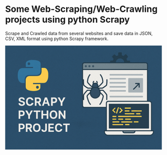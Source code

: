 # Some Web-Scraping/Web-Crawling projects using python  Scrapy

Scrape and Crawled data from several websites and save data in JSON, CSV, XML format using python Scrapy framework. 

![background](https://github.com/OmarElati/scrapy-spiders/blob/main/image.png?raw=true)
